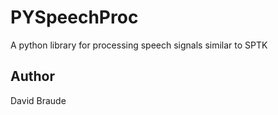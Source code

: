 PYSpeechProc
============

A python library for processing speech signals similar to SPTK

Author
------

David Braude
